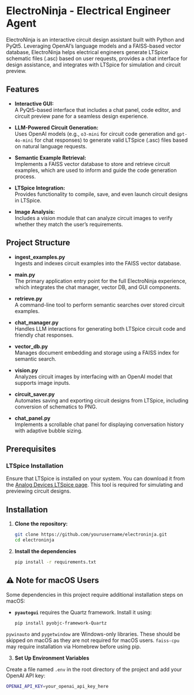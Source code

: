 # ElectroNinja - Electrical Engineer Agent

ElectroNinja is an interactive circuit design assistant built with Python and PyQt5. Leveraging OpenAI’s language models and a FAISS-based vector database, ElectroNinja helps electrical engineers generate LTSpice schematic files (.asc) based on user requests, provides a chat interface for design assistance, and integrates with LTSpice for simulation and circuit preview.

## Features

- **Interactive GUI:**  
  A PyQt5-based interface that includes a chat panel, code editor, and circuit preview pane for a seamless design experience.
  
- **LLM-Powered Circuit Generation:**  
  Uses OpenAI models (e.g., `o3-mini` for circuit code generation and `gpt-4o-mini` for chat responses) to generate valid LTSpice (.asc) files based on natural language requests.

- **Semantic Example Retrieval:**  
  Implements a FAISS vector database to store and retrieve circuit examples, which are used to inform and guide the code generation process.

- **LTSpice Integration:**  
  Provides functionality to compile, save, and even launch circuit designs in LTSpice.

- **Image Analysis:**  
  Includes a vision module that can analyze circuit images to verify whether they match the user’s requirements.

## Project Structure

- **ingest_examples.py**  
  Ingests and indexes circuit examples into the FAISS vector database.

- **main.py**  
  The primary application entry point for the full ElectroNinja experience, which integrates the chat manager, vector DB, and GUI components.

- **retrieve.py**  
  A command-line tool to perform semantic searches over stored circuit examples.

- **chat_manager.py**  
  Handles LLM interactions for generating both LTSpice circuit code and friendly chat responses.

- **vector_db.py**  
  Manages document embedding and storage using a FAISS index for semantic search.

- **vision.py**  
  Analyzes circuit images by interfacing with an OpenAI model that supports image inputs.

- **circuit_saver.py**  
  Automates saving and exporting circuit designs from LTSpice, including conversion of schematics to PNG.

- **chat_panel.py**  
  Implements a scrollable chat panel for displaying conversation history with adaptive bubble sizing.

## Prerequisites

### LTSpice Installation

Ensure that LTSpice is installed on your system. You can download it from the [Analog Devices LTSpice page](https://www.analog.com/en/design-center/design-tools-and-calculators/ltspice-simulator.html). This tool is required for simulating and previewing circuit designs.

## Installation

1. **Clone the repository:**

   ```bash
   git clone https://github.com/yourusername/electroninja.git
   cd electroninja

2. **Install the dependencies**
 
   ```bash
   pip install -r requirements.txt
## ⚠️ Note for macOS Users

Some dependencies in this project require additional installation steps on macOS:

- **`pyautogui`** requires the Quartz framework. Install it using:
  ```sh
  pip install pyobjc-framework-Quartz
`pywinauto` and `pygetwindow` are Windows-only libraries. These should be skipped on macOS as they are not required for macOS users.
`faiss-cpu` may require installation via Homebrew before using pip.


3. **Set Up Environment Variables**

  Create a file named `.env` in the root directory of the project and add your OpenAI API key:

  ```bash
  OPENAI_API_KEY=your_openai_api_key_here






